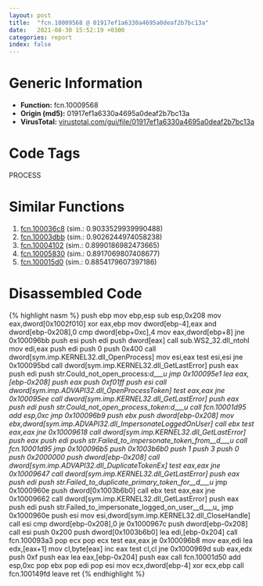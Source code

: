 ```yaml
---
layout: post
title:  "fcn.10009568 @ 01917ef1a6330a4695a0deaf2b7bc13a"
date:   2021-08-30 15:52:19 +0300
categories: report
index: false
---
```


# Generic Information
- **Function:** fcn.10009568
- **Origin (md5):** 01917ef1a6330a4695a0deaf2b7bc13a
- **VirusTotal:** [virustotal.com/gui/file/01917ef1a6330a4695a0deaf2b7bc13a][virustotal_ref]

# Code Tags
<span class="tag" id="PROCESS">PROCESS</span>


# Similar Functions

1. [fcn.100036c8][similar_1_ref] (sim.: 0.9033529939990488)
2. [fcn.10003dbb][similar_2_ref] (sim.: 0.9026244974058238)
3. [fcn.10004102][similar_3_ref] (sim.: 0.8990186982473665)
4. [fcn.10005830][similar_4_ref] (sim.: 0.8917069807408677)
5. [fcn.100015d0][similar_5_ref] (sim.: 0.8854179607397186)


# Disassembled Code

{% highlight nasm %}
push ebp
mov ebp,esp
sub esp,0x208
mov eax,dword[0x1002f010]
xor eax,ebp
mov dword[ebp-4],eax
and dword[ebp-0x208],0
cmp dword[ebp+0xc],4
mov eax,dword[ebp+8]
jne 0x100096bb
push esi
push edi
push dword[eax]
call sub.WS2_32.dll_ntohl
mov edi,eax
push edi
push 0
push 0x400
call dword[sym.imp.KERNEL32.dll_OpenProcess]
mov esi,eax
test esi,esi
jne 0x100095bd
call dword[sym.imp.KERNEL32.dll_GetLastError]
push eax
push edi
push str.Could_not_open_process:__d___u_
jmp 0x100095e1
lea eax,[ebp-0x208]
push eax
push 0xf01ff
push esi
call dword[sym.imp.ADVAPI32.dll_OpenProcessToken]
test eax,eax
jne 0x100095ee
call dword[sym.imp.KERNEL32.dll_GetLastError]
push eax
push edi
push str.Could_not_open_process_token:__d___u_
call fcn.10001d95
add esp,0xc
jmp 0x100096b9
push ebx
push dword[ebp-0x208]
mov ebx,dword[sym.imp.ADVAPI32.dll_ImpersonateLoggedOnUser]
call ebx
test eax,eax
jne 0x10009618
call dword[sym.imp.KERNEL32.dll_GetLastError]
push eax
push edi
push str.Failed_to_impersonate_token_from__d___u_
call fcn.10001d95
jmp 0x100096b5
push 0x1003b6b0
push 1
push 3
push 0
push 0x2000000
push dword[ebp-0x208]
call dword[sym.imp.ADVAPI32.dll_DuplicateTokenEx]
test eax,eax
jne 0x10009647
call dword[sym.imp.KERNEL32.dll_GetLastError]
push eax
push edi
push str.Failed_to_duplicate_primary_token_for__d___u_
jmp 0x1000960e
push dword[0x1003b6b0]
call ebx
test eax,eax
jne 0x10009662
call dword[sym.imp.KERNEL32.dll_GetLastError]
push eax
push edi
push str.Failed_to_impersonate_logged_on_user__d___u_
jmp 0x1000960e
push esi
mov esi,dword[sym.imp.KERNEL32.dll_CloseHandle]
call esi
cmp dword[ebp-0x208],0
je 0x1000967c
push dword[ebp-0x208]
call esi
push 0x200
push dword[0x1003b6b0]
lea edi,[ebp-0x204]
call fcn.100093a3
pop ecx
pop ecx
test eax,eax
je 0x100096b8
mov eax,edi
lea edx,[eax+1]
mov cl,byte[eax]
inc eax
test cl,cl
jne 0x1000969d
sub eax,edx
push 0xf
push eax
lea eax,[ebp-0x204]
push eax
call fcn.10001d50
add esp,0xc
pop ebx
pop edi
pop esi
mov ecx,dword[ebp-4]
xor ecx,ebp
call fcn.100149fd
leave 
ret 
{% endhighlight %}


[similar_1_ref]: /report/fcn.100036c8@01917ef1a6330a4695a0deaf2b7bc13a
[similar_2_ref]: /report/fcn.10003dbb@01917ef1a6330a4695a0deaf2b7bc13a
[similar_3_ref]: /report/fcn.10004102@01917ef1a6330a4695a0deaf2b7bc13a
[similar_4_ref]: /report/fcn.10005830@4c3818fdf32d89a09257dbc9d3e142ea
[similar_5_ref]: /report/fcn.100015d0@4c3818fdf32d89a09257dbc9d3e142ea
[virustotal_ref]: https://www.virustotal.com/gui/file/01917ef1a6330a4695a0deaf2b7bc13a